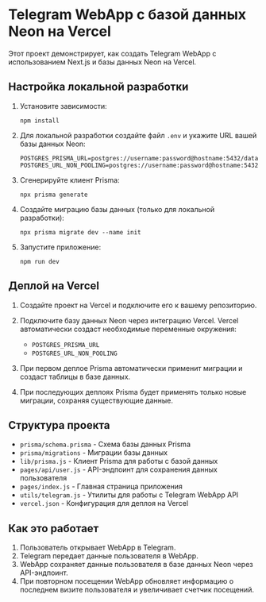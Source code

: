 # Telegram WebApp с базой данных Neon на Vercel

Этот проект демонстрирует, как создать Telegram WebApp с использованием Next.js и базы данных Neon на Vercel.

## Настройка локальной разработки

1. Установите зависимости:
   ```
   npm install
   ```

2. Для локальной разработки создайте файл `.env` и укажите URL вашей базы данных Neon:
   ```
   POSTGRES_PRISMA_URL=postgres://username:password@hostname:5432/database
   POSTGRES_URL_NON_POOLING=postgres://username:password@hostname:5432/database
   ```

3. Сгенерируйте клиент Prisma:
   ```
   npx prisma generate
   ```

4. Создайте миграцию базы данных (только для локальной разработки):
   ```
   npx prisma migrate dev --name init
   ```

5. Запустите приложение:
   ```
   npm run dev
   ```

## Деплой на Vercel

1. Создайте проект на Vercel и подключите его к вашему репозиторию.

2. Подключите базу данных Neon через интеграцию Vercel. Vercel автоматически создаст необходимые переменные окружения:
   - `POSTGRES_PRISMA_URL`
   - `POSTGRES_URL_NON_POOLING`

3. При первом деплое Prisma автоматически применит миграции и создаст таблицы в базе данных.

4. При последующих деплоях Prisma будет применять только новые миграции, сохраняя существующие данные.

## Структура проекта

- `prisma/schema.prisma` - Схема базы данных Prisma
- `prisma/migrations` - Миграции базы данных
- `lib/prisma.js` - Клиент Prisma для работы с базой данных
- `pages/api/user.js` - API-эндпоинт для сохранения данных пользователя
- `pages/index.js` - Главная страница приложения
- `utils/telegram.js` - Утилиты для работы с Telegram WebApp API
- `vercel.json` - Конфигурация для деплоя на Vercel

## Как это работает

1. Пользователь открывает WebApp в Telegram.
2. Telegram передает данные пользователя в WebApp.
3. WebApp сохраняет данные пользователя в базе данных Neon через API-эндпоинт.
4. При повторном посещении WebApp обновляет информацию о последнем визите пользователя и увеличивает счетчик посещений. 